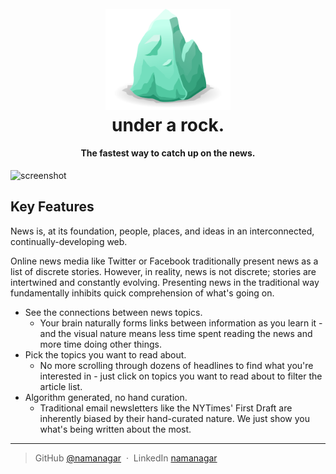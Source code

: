
<h1 align="center">
  <br>
  <a href="http://underarock.net"><img src="https://raw.githubusercontent.com/namanagar/under-a-rock/master/src/assets/logo.png" alt="Under a Rock." width="200"></a>
  <br>
  under a rock.
  <br>
</h1>

<h4 align="center">The fastest way to catch up on the news.</h4>

![screenshot](https://raw.githubusercontent.com/namanagar/under-a-rock/master/working_screnshot.png)

## Key Features

News is, at its foundation, people, places, and ideas in an interconnected, continually-developing web.

Online news media like Twitter or Facebook traditionally present news as a list of discrete stories. However, in reality, news is not discrete; stories are intertwined and constantly evolving. Presenting news in the traditional way fundamentally inhibits quick comprehension of what's going on.

* See the connections between news topics.
  - Your brain naturally forms links between information as you learn it - and the visual nature means less time spent reading the news and more time doing other things.
* Pick the topics you want to read about.
  - No more scrolling through dozens of headlines to find what you're interested in - just click on topics you want to read about to filter the article list. 
* Algorithm generated, no hand curation.
  - Traditional email newsletters like the NYTimes' First Draft are inherently biased by their hand-curated nature. We just show you what's being written about the most.

---

> GitHub [@namanagar](https://github.com/namanagar) &nbsp;&middot;&nbsp;
> LinkedIn [namanagar](https://linkedin.com/in/namanagar)
